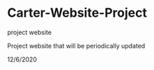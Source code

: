 # Carter-Website-Project
project website 

Project website that will be periodically updated 

12/6/2020
